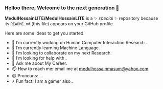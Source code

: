 ### Helloo there, Welcome to the next generation 👋


**MedulHossainLITE/MedulHossainLITE** is a ✨ _special_ ✨ repository because its `README.md` (this file) appears on your GitHub profile.

Here are some ideas to get you started:

- 🔭 I’m currently working on Human Computer Interaction Research .
- 🌱 I’m currently learning Machine Language.
- 👯 I’m looking to collaborate on my next Research.
- 🤔 I’m looking for help with .
- 💬 Ask me about My Career.
- 📫 How to reach me: email me at medulhossainmasum@yahoo.com
- 😄 Pronouns: ...
- ⚡ Fun fact: I am a gamer also..

